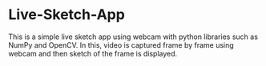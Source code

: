 # Live-Sketch-App
This is a simple live sketch app using webcam with python libraries such as NumPy and OpenCV. In this, video is captured frame by frame using webcam and then sketch of the frame is displayed. 
